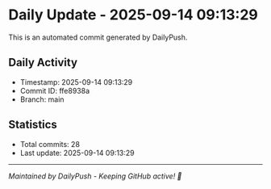 # Daily Update - 2025-09-14 09:13:29

This is an automated commit generated by DailyPush.

## Daily Activity
- Timestamp: 2025-09-14 09:13:29
- Commit ID: ffe8938a
- Branch: main

## Statistics
- Total commits: 28
- Last update: 2025-09-14 09:13:29

---
*Maintained by DailyPush - Keeping GitHub active! 🚀*
